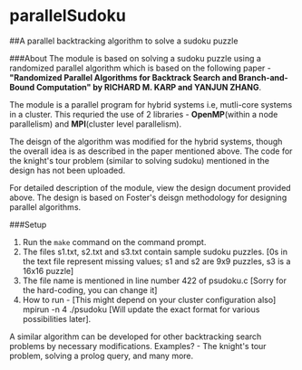 # parallelSudoku
##A parallel backtracking algorithm to solve a sudoku puzzle

###About
The module is based on solving a sudoku puzzle using a randomized parallel algorithm which is based on the following paper - **"Randomized Parallel Algorithms for Backtrack Search and Branch-and-Bound Computation" by RICHARD M. KARP and YANJUN ZHANG**.

The module is a parallel program for hybrid systems i.e, mutli-core systems in a cluster. This requried the use of 2 libraries - **OpenMP**(within a node parallelism) and **MPI**(cluster level parallelism).

The deisgn of the algorithm was modified for the hybrid systems, though the overall idea is as described in the paper mentioned above. The code for the knight's tour problem (similar to solving sudoku) mentioned in the design has not been uploaded.

For detailed description of the module, view the design document provided above. The design is based on Foster's deisgn methodology for designing parallel algorithms.

###Setup
1. Run the `make` command on the command prompt.
2. The files s1.txt, s2.txt and s3.txt contain sample sudoku puzzles. [0s in the text file represent missing values; s1 and s2 are 9x9 puzzles, s3 is a 16x16 puzzle] 
3. The file name is mentioned in line number 422 of psudoku.c [Sorry for the hard-coding, you can change it]
4. How to run - \[This might depend on your cluster configuration also\]
   mpirun -n 4 ./psudoku [Will update the exact format for various possibilities later].

A similar algorithm can be developed for other backtracking search problems by necessary modifications. Examples? - The knight's tour problem, solving a prolog query, and many more.
